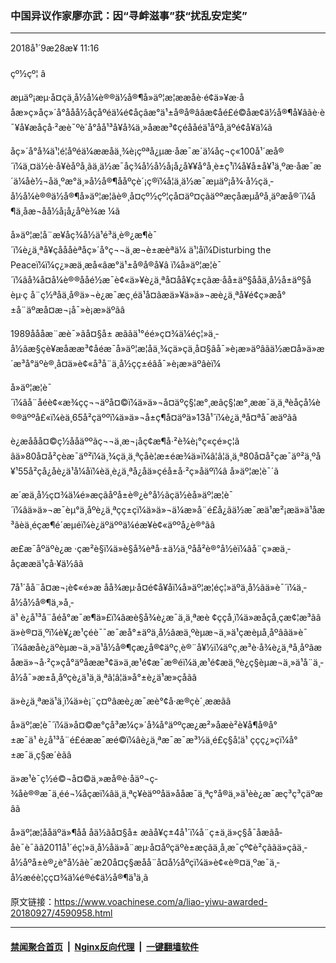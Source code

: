 ### 中国异议作家廖亦武：因“寻衅滋事”获“扰乱安定奖”
------------------------

<div class="published">
 <span class="date" title="ä¸­å½æ¶é´">
  <time datetime="2018-09-28T11:16:02+08:00">
   2018å¹´9æ28æ¥ 11:16
  </time>
 </span>
</div>
<br/>
<div class="wsw">
 <span class="dateline">
  çº½çº¦ â
 </span>
 <p>
  æµäº¡æµ·å¤çä¸­å½å¼è®®ä½å®¶å»äº¦æ­¦ææåè·é¢ä»¥æ·ååæ»ç»åç»´å°åå­å½åçåºéä¼é¢åçâæ°ä¹±å®å®ââæ¢åé£é©åæ¢ä½å®¶å¥âãè·è¯¥å¥æåçå·²æè¯ºè´å°åå¹³å¥å¾ä¸»åææ³¢çéå­åéä¹åºå¸­äºé¢å¥ä¼ã
 </p>
 <div class="wsw__embed">
 </div>
 <p>
  åç»´å°å¾ä¹¦é¦åºéä¼ææåä¸¾è¡çºªå¿µæ·åæ¯æ´ä¼åç¬ç«100å¹´æå®´ï¼ä¸¤ä½è·å¥èåºå¸­ãä¸ä½æ¯åç¾å½å½å¡å¿å¥¥å°å¸è±ç¹ï¼å¥å±å¥¹ä¸ºæ·åæ¯æ´ä¼åè½¬åä¸ºæ°ä¸»å½å®¶ååºçè´¡ç®ï¼å¦ä¸ä½æ¯æµäº¡å¾·å½çä¸­å½å¼è®®ä½å®¶å»äº¦æ­¦ãè®¸å¤çº½çº¦çå¤äº¤çãäººæçåæµåºå¸­äºæå®´ï¼å¶ä¸­åæ¬åå½å¡å¿åºè¾æ ¼ã
 </p>
 <p>
  å»äº¦æ­¦å¨æ¥åç¾å½ä¹é³ä¸è®¿æ¶è¯´ï¼è¿ä¸ªå¥çåå­åèªåç»´å°ç¬¬ä¸æ¬è±æèªä¼ ä¹¦åï¼Disturbing the Peaceï¼ï¼ç¿»æä¸­æå«âæ°ä¹±å®å®å¥â ï¼å»äº¦æ­¦è¯´ï¼âå¾å¤å¼è®®åå­é½æ¯è¢«ä»¥è¿ä¸ªå¤åå¥ç±çãæ·åå±äº§ååä¸­å½å±äº§åèµ·ç å¨ç½ªåä¸å®ä»¬è¿æ¯æç¸éä¹å¤ãæä»¥ä»ä»¬æè¿ä¸ªå¥é¢ç»æå°±å¨äºæå¤æ¬¡å¯»è¡æ»äºãâ
 </p>
 <p>
  1989å­ååæ¨æè¯»ãå¤§å± æããä¹°éé»ç¤¾ä¼éç¦»ä¸­å½ãæ§çè¥æåææ³¢åéæ¯å»äº¦æ­¦åä¸¾çä»çä¸å¤§âå¯»è¡æ»äºâãä½æ­¤å»ä»æ´æ³å°äºè®¸å¤ä»è¢«å³å¨ä¸­å½çç±éâå¯»è¡æ»äºâèï¼
 </p>
 <p>
  å»äº¦æ­¦è¯´ï¼âå¨åéè¢«æ¾çç¬¬äºå¤©ï¼ä»ä»¬å¤äºç§¦æ°¸æãç§¦æ°¸ææ¯ä¸ä¸ªèåçå¼è®®äººå£«ï¼èä¸65å²çäººï¼ä»ä»¬å±ç¶å¤äºä»13å¹´ï¼è¿ä¸ªå¤ªå¯æäºãâ
 </p>
 <p>
  è¿æå­åå¤©ç½ååäººãç¬¬ä¸æ¬¡åç¢æ¶å·²è¾è¡°ç«­çé»ç¦ã âä»80å¤å²çèæ¯äº²ï¼ä¸¾çä¸ä¸ªçå­è¦æ±éæ¾ä»ï¼â¦â¦ä¸ä¸ª80å¤å²çæ¯äº²ä¸ºå¥¹55å²çå¿å­è¿ä¹å¼åï¼èä¸è¿ä¸ªå¿å­ä»çéå±å·²ç»åäºï¼â å»äº¦æ­¦è¯´ã
 </p>
 <p>
  æ´æä¸­å½ç¤¾ä¼é»æçãåºå±è®¿è°å½ãçä½èå»äº¦æ­¦è¯´ï¼âä»ä»¬æ¯èµ°ä¸åºè¿ä¸ªçç±çï¼ä»ä»¬ä¼æ­»å¨é£å¿ãä½æ¯æä¹æ²¡æä»ä¹åæ³ãèä¸éçæ¶é´æµéï¼è¿äºäººä¼éæ­¥è¢«äººå¿è®°ãâ
 </p>
 <p>
  æ­£æ¯åºäºè¿æ ·çæ²è§ï¼ä»è§å¾èªå·±ä½ä¸ºåå²è®°å½èï¼âå¨ç»æä¸­åçææä¹çå·¥ä½âã
 </p>
 <p>
  7å¹´åå¨å¤æ¬¡è¢«é»æ åå¾æµ·å¤é¢å¥åï¼å»äº¦æ­¦éç¦»äºä¸­å½ãä»è¯´ï¼ä¸­å½å½å®¶ä¸»å¸­ä¹ è¿å¹³å¨åéå°æ¯æ¶ä»£ï¼âæè§å¾è¿æ¯ä¸ä¸ªæè ¢ççå¸ï¼ä»æåçå¸çæ¢¦æ³ãâä»è®¤ä¸ºï¼è¥¿æ¹çéè¯¯æ¯æå°±äºä¸­å½âæä¸ºèµæ¬ä¸»ä¹çæèµå¸åºâãä»è¯´ï¼âæåè¿äºèµæ¬ä¸»ä¹å½å®¶çæ¿å®¢äºç¸è®¨å¥½ï¼äºç¸æ³è·å¾è¿ä¸ªå¸åºãæåæä»¬å·²ç»çå°äºåææ³¢ä»ä¸æ¹é¢æ¯æ®éï¼ä¸æ¹é¢æä¸ºè¿ç§èµæ¬ä¸»ä¹å¨ä¸­å½å¯»æ±å¸åºçè¿ä¹ä¸ä¸ªâ¦â¦ä»å°±è¿ä¹æ­»çåãâ
 </p>
 <p>
  ä»è¿ä¸ªæä¹ä¸ï¼ä»è¡¨ç¤ºâæè¿æ¯æè°¢å·æ®çè´¸ææãâ
 </p>
 <p>
  å»äº¦æ­¦è¯´ï¼ä»å¤©æ°çå³æ¼ç»´å¾å°äººçæ¿æ²»åæè²è¥å¶å®å°±æ¯ä¹ è¿å¹³å¨é£éææ¯æé©ï¼âè¿ä¸ªæ¯æ¯æ³½ä¸é£ç§å­¦ä¹ ç­çç¿»çï¼å°±æ¯ä¸ç§æ´èãâ
 </p>
 <p>
  ä»æ¹è¯ç½é©¬å¤©ä¸»æå®è·åäº¬ç­¾åè®®æ¯ä¸é­é¬¼åçæï¼âä¸ä¸ªç¥èäººåä»ååæ¯ä¸ªç°å®ä¸»ä¹èè¿æ¯æç³ç³çäºæâã
 </p>
 <p>
  å»äº¦æ­¦å­åäºä»¶åå åä½ãå¤§å± æãå¥ç±4å¹´ï¼å¨ç±ä¸­ä»ç§å¯åæãå­åè¯è¯ãã2011å¹´éç¦»ä¸­å½åä»å¨æµ·å¤åºçäºè±æçãä¸å¸æ¯çº¢è²çããä»çãä¸­å½åºå±è®¿è°å½ãè¯æ20å¤ç§æå­å¨å¤å½åºçï¼ä»è¢«è®¤ä¸ºæ¯ä¸­å½æéè¦çç¤¾ä¼é®é¢ä½å®¶ä¹ä¸ã
 </p>
</div>

原文链接：https://www.voachinese.com/a/liao-yiwu-awarded-20180927/4590958.html


------------------------
#### [禁闻聚合首页](https://github.com/gfw-breaker/banned-news/blob/master/README.md) &nbsp;|&nbsp; [Nginx反向代理](https://github.com/gfw-breaker/open-proxy/blob/master/README.md) &nbsp;|&nbsp;  [一键翻墙软件](https://github.com/gfw-breaker/nogfw/blob/master/README.md)